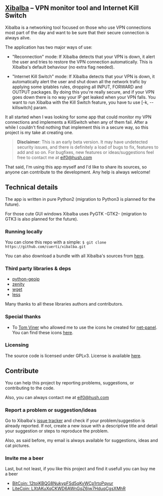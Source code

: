 ## [Xibalba](https://github.com/cuerti/xibalba) – VPN monitor tool and Internet Kill Switch

Xibalba is a networking tool focused on those who use VPN connections most part of the day and want to be sure that their secure connection is always alive.

The application has two major ways of use:
* "Reconnection" mode: If Xibalba detects that your VPN is down, it alert the user and tries to restore the VPN connection automatically. This is Xibalba's default behaviour (no extra flag needed).

* "Internet Kill Switch" mode: If Xibalba detects that your VPN is down, it automatically alert the user and shut down all the network trafic by applying some iptables rules, dropping all INPUT, FORWARD and OUTPUT packages. By doing this you're really secure, and if your VPN goes down there is no way your IP get leaked when your VPN falls. You want to run Xibalba with the Kill Switch feature, you have tu use [-k, --killswitch] param.

It all started when I was looking for some app that could monitor my VPN connections and implements a KillSwitch when any of them fail. After a while I couldn't find nothing that implement this in a secure way, so this project is my take at creating one.


> **Disclaimer**:
> This is an early beta version. It may have undetected security issues, and there is definitely a load of bugs to fix, features to add and so on. 
> For bugfixes, new features or ideas/suggestions feel free to contact me at eif0@hush.com


That said, I'm using this app myself and I'd like to share its sources, so anyone can contribute to the development. Any help is always welcome!


## Technical details

The app is written in pure Python2 (migration to Python3 is planned for the future). 

For those cute GUI windows Xibalba uses PyGTK -GTK2- (migration to GTK3 is also planned for the future).


### Running locally


You can clone this repo with a simple:
``$ git clone https://github.com/cuerti/xibalba.git``


You can also download a bundle with all Xibalba's sources from [here](https://github.com/cuerti/xibalba/archive/master.zip).


### Third party libraries & deps

* [python-geoip](http://pythonhosted.org/python-geoip/)
* [zenity](https://wiki.gnome.org/Projects/Zenity)
* [wget](https://www.gnu.org/software/wget/)
* [less](http://www.greenwoodsoftware.com/less)

Many thanks to all these libraries authors and contributors.


### Special thanks

* To [Tom Viner](https://github.com/tomviner) who allowed me to use the icons he created for [net-panel](https://github.com/tomviner/net-panel). You can find these icons [here](/images).


### Licensing

The source code is licensed under GPLv3. License is available [here](/LICENSE).

## Contribute

You can help this project by reporting problems, suggestions, or contributing to the code.

Also, you can always contact me at eif0@hush.com

### Report a problem or suggestion/ideas

Go to Xibalba's [issue tracker](https://github.com/cuerti/xibalba/issues) and check if your problem/suggestion is already reported. If not, create a new issue with a descriptive title and detail your suggestion or steps to reproduce the problem.

Also, as said before, my email is always available for suggestions, ideas and cat pictures.

### Invite me a beer

Last, but not least, if you like this project and find it usefull you can buy me a beer

* [BitCoin: 12toiKBQG8NukypFSd5qKvWCp1rtoPqyur](bitcoin:12toiKBQG8NukypFSd5qKvWCp1rtoPqyur)
* [LiteCoin: LXtAKuXqCKWD6AWnGqZ6iw7HduqCgsXMhR](litecoin:LXtAKuXqCKWD6AWnGqZ6iw7HduqCgsXMhR)

